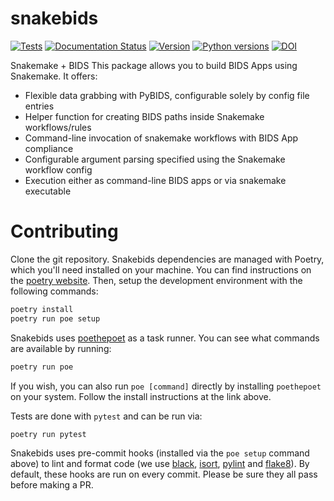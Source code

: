 
snakebids
=========
[![Tests](https://github.com/akhanf/snakebids/actions/workflows/test.yml/badge.svg?branch=main)](https://github.com/akhanf/snakebids/actions/workflows/test.yml?query=branch%3Amain)
[![Documentation Status](https://readthedocs.org/projects/snakebids/badge/?version=stable)](https://snakebids.readthedocs.io/en/stable/?badge=stable)
[![Version](https://img.shields.io/github/v/tag/akhanf/snakebids?label=version)](https://pypi.org/project/snakebids/)
[![Python versions](https://img.shields.io/pypi/pyversions/snakebids)](https://pypi.org/project/snakebids/)
[![DOI](https://zenodo.org/badge/309495236.svg)](https://zenodo.org/badge/latestdoi/309495236)

Snakemake + BIDS
This package allows you to build BIDS Apps using Snakemake. It offers:


* Flexible data grabbing with PyBIDS, configurable solely by config file entries
* Helper function for creating BIDS paths inside Snakemake workflows/rules
* Command-line invocation of snakemake workflows with BIDS App compliance
* Configurable argument parsing specified using the Snakemake workflow config
* Execution either as command-line BIDS apps or via snakemake executable

Contributing
============

Clone the git repository. Snakebids dependencies are managed with Poetry, which you'll need installed on your machine. You can find instructions on the [poetry website](https://python-poetry.org/docs/master/#installation). Then, setup the development environment with the following commands:

```bash
poetry install
poetry run poe setup
```

Snakebids uses [poethepoet](https://github.com/nat-n/poethepoet) as a task runner. You can see what commands are available by running:

```bash
poetry run poe
```

If you wish, you can also run `poe [command]` directly by installing `poethepoet` on your system. Follow the install instructions at the link above.

Tests are done with `pytest` and can be run via:

```bash
poetry run pytest
```

Snakebids uses pre-commit hooks (installed via the `poe setup` command above) to lint and format code (we use [black](https://github.com/psf/black), [isort](https://github.com/PyCQA/isort), [pylint](https://pylint.org/) and [flake8](https://flake8.pycqa.org/en/latest/)). By default, these hooks are run on every commit. Please be sure they all pass before making a PR.
